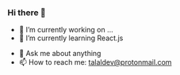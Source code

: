 ### Hi there 👋

- 🔭 I’m currently working on ...
- 🌱 I’m currently learning React.js
<!--- 👯 I’m looking to collaborate on ...-->
<!--- 🤔 I’m looking for help with ...-->
- 💬 Ask me about anything
- 📫 How to reach me: talaldev@protonmail.com
<!--- 😄 Pronouns: ...-->
<!--- ⚡ Fun fact: ...-->

